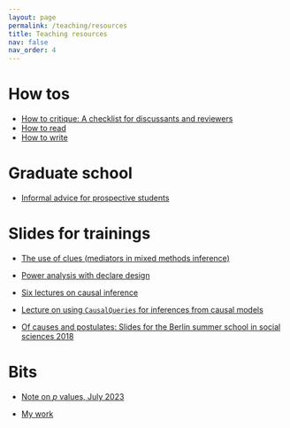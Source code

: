 ```yaml
---
layout: page
permalink: /teaching/resources
title: Teaching resources
nav: false
nav_order: 4
---
```


# How tos

* <a href="/teaching/how-to-critique">How to critique: A checklist for discussants and reviewers</a>
* <a href="/teaching/how-to-read">How to read</a>
* <a href="/teaching/how-to-write">How to write</a>


# Graduate school

* <a href="/teaching/applying-for-a-phd">Informal advice for prospective students</a>


# Slides for trainings

* <a href="{{'slides/202306_Bocconi.html' | relative_url}}"  rel="noopener noreferrer"> <i class="fa-solid fa-presentation"></i>The use of clues (mediators in mixed methods inference)</a> 


* <a href="{{'slides/202211_declaredesign_and_power.html' | relative_url}}" rel="noopener noreferrer"> <i class="fa-solid fa-presentation-screen"></i> Power analysis with declare design</a> 


* <a href="{{'slides/201705_lectures_on_causal_inference.pdf' | relative_url}}" rel="noopener noreferrer"> <i class="fa-solid fa-presentation-screen"></i> Six lectures on causal inference</a> 


* <a href="{{'slides/202105_causalqueries.pdf' | relative_url}}"  rel="noopener noreferrer"> <i class="fa-solid fa-presentation-screen"></i>Lecture on using `CausalQueries` for inferences from causal models</a> 


* <a href="{{'slides/201807_Berlin_Summer_School.pdf' | relative_url}}"  rel="noopener noreferrer"> <i class="fa-solid fa-presentation"></i>Of causes and postulates: Slides for the Berlin summer school in social sciences 2018</a> 



# Bits

* <a href="{{'files/memos/note_on_uniform_ps.html' | relative_url}}"  rel="noopener noreferrer"> Note on *p* values, July 2023</a> 

* <a href="{{'slides/tcd_2023.html' | relative_url}}" rel="noopener noreferrer"> <i class="fa-solid fa-presentation-screen"></i> My work</a> 
